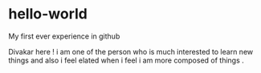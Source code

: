 # hello-world
My first ever experience in github


Divakar here ! i am one of the person who is much interested to learn new things and also i feel elated when i feel i am more composed of things .
